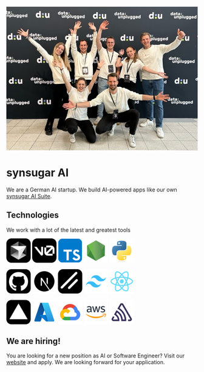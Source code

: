 ![synsugar AI team](/profile/imgs/synsugar-team.jpg)

# synsugar AI
We are a German AI startup. We build AI-powered apps like our own [synsugar AI Suite](https://www.synsugar.ai/).

## Technologies
We work with a lot of the latest and greatest tools

<p>
  <a href="https://cursor.com/"><img src="/profile/imgs/Cursor.png" width="64"></a>
  <a href="https://v0.app/"><img src="/profile/imgs/v0.png" width="64"></a>
  <a href="https://www.typescriptlang.org/"><img src="/profile/imgs/TypeScript.png" width="64"></a>
  <a href="https://nodejs.org/"><img src="/profile/imgs/Node.png" width="64"></a>
  <a href="https://www.python.org/"><img src="/profile/imgs/Python.png" width="64"></a>
</p>

<p>
  <a href="https://github.com/"><img src="/profile/imgs/GitHub.png" width="64"></a>
  <a href="https://nextjs.org/"><img src="/profile/imgs/Next.png" width="64"></a>
  <a href="https://ui.shadcn.com/"><img src="/profile/imgs/Shadcnui.png" width="64"></a>
  <a href="https://tailwindcss.com/"><img src="/profile/imgs/Tailwind.png" width="64"></a>
  <a href="https://react.dev/"><img src="/profile/imgs/React.png" width="64"></a>
</p>

<p>
  <a href="https://vercel.com/"><img src="/profile/imgs/Vercel.png" width="64"></a>
  <a href="https://azure.com/"><img src="/profile/imgs/Azure.png" width="64"></a>
  <a href="https://cloud.google.com/"><img src="/profile/imgs/GoogleCloud.png" width="64"></a>
  <a href="https://aws.com/"><img src="/profile/imgs/AWS.png" width="64"></a>
  <a href="https://sentry.io/"><img src="/profile/imgs/Sentry.png" width="64"></a>
</p>

## We are hiring!
You are looking for a new position as AI or Software Engineer? Visit our [website](https://www.synsugar.ai/) and apply. We are looking forward for your application.
